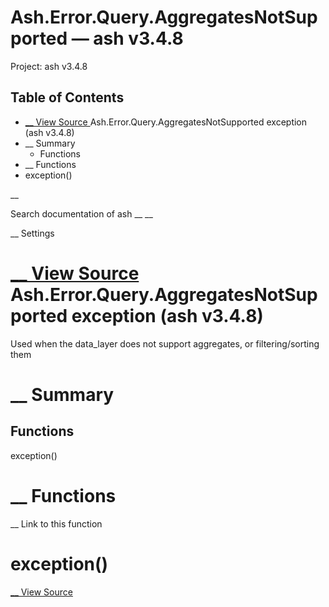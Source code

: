 # Ash.Error.Query.AggregatesNotSupported — ash v3.4.8

Project: ash v3.4.8

## Table of Contents

- [ __ View Source ](external_link) Ash.Error.Query.AggregatesNotSupported exception (ash v3.4.8)
- __ Summary
  - Functions
- __ Functions
- exception()

__

Search documentation of ash __ __

__ Settings

#  [ __ View Source ](external_link) Ash.Error.Query.AggregatesNotSupported exception (ash v3.4.8)

Used when the data_layer does not support aggregates, or filtering/sorting them

#  __ Summary

##  Functions

exception()

#  __ Functions

__ Link to this function

# exception()

[ __ View Source ](external_link)
